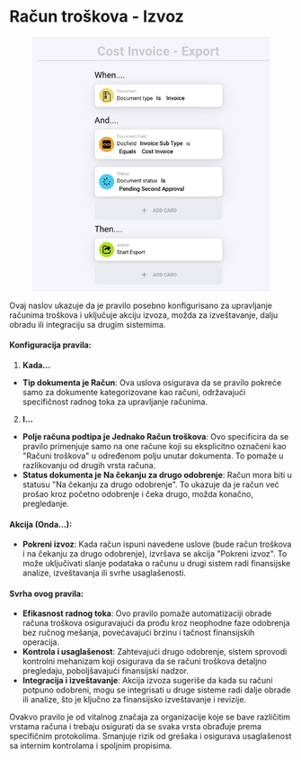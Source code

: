 # Račun troškova - Izvoz

<figure><img src="../../../.gitbook/assets/Bildschirmfoto 2024-05-03 um 14.53.28.png" alt=""><figcaption></figcaption></figure>

Ovaj naslov ukazuje da je pravilo posebno konfigurisano za upravljanje računima troškova i uključuje akciju izvoza, možda za izveštavanje, dalju obradu ili integraciju sa drugim sistemima.

#### Konfiguracija pravila:

1. **Kada…**
* **Tip dokumenta je Račun**: Ova uslova osigurava da se pravilo pokreće samo za dokumente kategorizovane kao računi, održavajući specifičnost radnog toka za upravljanje računima.
2. **I…**
* **Polje računa podtipa je Jednako Račun troškova**: Ovo specificira da se pravilo primenjuje samo na one račune koji su eksplicitno označeni kao "Računi troškova" u određenom polju unutar dokumenta. To pomaže u razlikovanju od drugih vrsta računa.
* **Status dokumenta je Na čekanju za drugo odobrenje**: Račun mora biti u statusu "Na čekanju za drugo odobrenje". To ukazuje da je račun već prošao kroz početno odobrenje i čeka drugo, možda konačno, pregledanje.

#### Akcija (Onda…):

* **Pokreni izvoz**: Kada račun ispuni navedene uslove (bude račun troškova i na čekanju za drugo odobrenje), izvršava se akcija "Pokreni izvoz". To može uključivati slanje podataka o računu u drugi sistem radi finansijske analize, izveštavanja ili svrhe usaglašenosti.

#### Svrha ovog pravila:

* **Efikasnost radnog toka**: Ovo pravilo pomaže automatizaciji obrade računa troškova osiguravajući da prođu kroz neophodne faze odobrenja bez ručnog mešanja, povećavajući brzinu i tačnost finansijskih operacija.
* **Kontrola i usaglašenost**: Zahtevajući drugo odobrenje, sistem sprovodi kontrolni mehanizam koji osigurava da se računi troškova detaljno pregledaju, poboljšavajući finansijski nadzor.
* **Integracija i izveštavanje**: Akcija izvoza sugeriše da kada su računi potpuno odobreni, mogu se integrisati u druge sisteme radi dalje obrade ili analize, što je ključno za finansijsko izveštavanje i revizije.

Ovakvo pravilo je od vitalnog značaja za organizacije koje se bave različitim vrstama računa i trebaju osigurati da se svaka vrsta obrađuje prema specifičnim protokolima. Smanjuje rizik od grešaka i osigurava usaglašenost sa internim kontrolama i spoljnim propisima.
